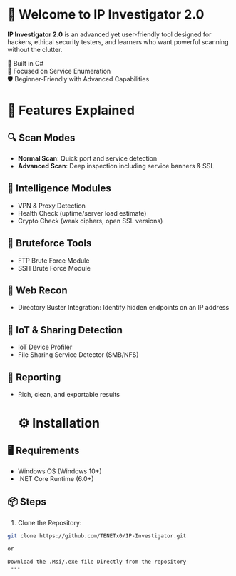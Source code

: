 # 🧠 Welcome to IP Investigator 2.0 

**IP Investigator 2.0** is an advanced yet user-friendly tool designed for hackers, ethical security testers, and learners who want powerful scanning without the clutter.

🔧 Built in C#  
📡 Focused on Service Enumeration  
🛡️ Beginner-Friendly with Advanced Capabilities

# 🌟 Features Explained

## 🔍 Scan Modes
- **Normal Scan**: Quick port and service detection
- **Advanced Scan**: Deep inspection including service banners & SSL

## 🧠 Intelligence Modules
- VPN & Proxy Detection
- Health Check (uptime/server load estimate)
- Crypto Check (weak ciphers, open SSL versions)

## 🧰 Bruteforce Tools
- FTP Brute Force Module
- SSH Brute Force Module

## 📂 Web Recon
- Directory Buster Integration: Identify hidden endpoints on an IP address

## 📡 IoT & Sharing Detection
- IoT Device Profiler
- File Sharing Service Detector (SMB/NFS)

## 📄 Reporting
- Rich, clean, and exportable results

  # ⚙️ Installation

## 🖥️ Requirements
- Windows OS (Windows 10+)
- .NET Core Runtime (6.0+)

## 📦 Steps
1. Clone the Repository:
```bash
git clone https://github.com/TENETx0/IP-Investigator.git

or 

Download the .Msi/.exe file Directly from the repository 
 ---
